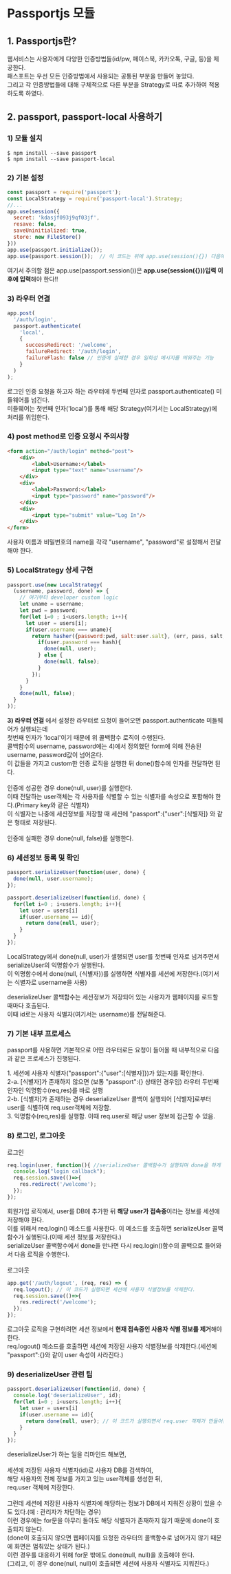 # Passportjs 모듈
## 1. Passportjs란?
웹서비스는 사용자에게 다양한 인증방법들(id/pw, 페이스북, 카카오톡, 구글, 등)을 제공한다.<br>
패스포트는 우선 모든 인증방법에서 사용되는 공통된 부분을 만들어 놓았다.<br>
그리고 각 인증방법들에 대해 구체적으로 다른 부분을 Strategy로 따로 추가하여 적용하도록 하였다.<br>

## 2. passport, passport-local 사용하기
### 1\) 모듈 설치
```
$ npm install --save passport
$ npm install --save passport-local
```

### 2\) 기본 설정
```javascript
const passport = require('passport');
const LocalStrategy = require('passport-local').Strategy;
//...
app.use(session({
  secret: 'kdasjf093j9qf03jf',
  resave: false,
  saveUninitialized: true,
  store: new FileStore()
}))
app.use(passport.initialize());
app.use(passport.session());  // 이 코드는 위에 app.use(session(){}) 다음에 실행되어야 함

```
여기서 주의할 점은 app.use(passport.session())은 **app.use(session({}))입력 이후에 입력**해야 한다!!

### 3\) 라우터 연결
```javascript
app.post(
  '/auth/login',
  passport.authenticate(
    'local',
    {
      successRedirect: '/welcome',
      failureRedirect: '/auth/login',
      failureFlash: false // 인증에 실패한 경우 일회성 메시지를 띄워주는 기능
    }
  )
);
```
로그인 인증 요청을 하고자 하는 라우터에 두번째 인자로 passport.authenticate() 미들웨어를 넘긴다.<br>
미들웨어는 첫번째 인자('local')를 통해 해당 Strategy(여기서는 LocalStrategy)에 처리를 위임한다.<br>

### 4\) post method로 인증 요청시 주의사항
```html
<form action="/auth/login" method="post">
    <div>
        <label>Username:</label>
        <input type="text" name="username"/>
    </div>
    <div>
        <label>Password:</label>
        <input type="password" name="password"/>
    </div>
    <div>
        <input type="submit" value="Log In"/>
    </div>
</form>
```
사용자 이름과 비밀번호의 name을 각각 "username", "password"로 설정해서 전달해야 한다.<br>

### 5\) LocalStrategy 상세 구현
```javascript
passport.use(new LocalStrategy(
  (username, password, done) => {
    // 여기부터 developer custom logic
    let uname = username;
    let pwd = password;
    for(let i=0 ; i<users.length; i++){
      let user = users[i];
      if(user.username === uname){
        return hasher({password:pwd, salt:user.salt}, (err, pass, salt, hash) => {
          if(user.password === hash){
            done(null, user);
          } else {
            done(null, false);
          }
        });
      }
    }
    done(null, false);
  }
));
```
**3\) 라우터 연걸** 에서 설정한 라우터로 요청이 들어오면 passport.authenticate 미들웨어가 실행되는데<br>
첫번째 인자가 'local'이기 때문에 위 콜백함수 로직이 수행된다.<br>
콜백함수의 username, password에는 4\)에서 정의했던 form에 의해 전송된 username, password값이 넘어온다.<br>
이 값들을 가지고 custom한 인증 로직을 실행한 뒤 done()함수에 인자를 전달하면 된다.<br><br>
인증에 성공한 경우 done(null, user)를 실행한다.<br>
이때 전달하는 user객체는 각 사용자를 식별할 수 있는 식별자를 속성으로 포함해야 한다.(Primary key와 같은 식별자)<br>
이 식별자는 나중에 세션정보를 저장할 때 세션에 "passport":{"user":[식별자]} 와 같은 형태로 저장된다.<br><br>
인증에 실패한 경우 done(null, false)를 실행한다.<br>

### 6\) 세션정보 등록 및 확인
```javascript
passport.serializeUser(function(user, done) {  
  done(null, user.username);
});

passport.deserializeUser(function(id, done) {
  for(let i=0 ; i<users.length; i++){
    let user = users[i]
    if(user.username == id){
      return done(null, user);
    }
  }
});
```
LocalStrategy에서 done(null, user)가 샐행되면 user를 첫번째 인자로 넘겨주면서 serializeUser의 익명함수가 실행된다.<br>
이 익명함수에서 done(null, {식별자})를 실행하면 식별자를 세션에 저장한다.(여기서는 식별자로 username을 사용)<br>

deserializeUser 콜백함수는 세션정보가 저장되어 있는 사용자가 웹페이지를 로드할 때마다 호출된다.<br>
이때 id로는 사용자 식별자(여기서는 username)를 전달해준다. 

### 7\) 기본 내부 프로세스
passport를 사용하면 기본적으로 어떤 라우터로든 요청이 들어올 때 내부적으로 다음과 같은 프로세스가 진행된다.<br>

1\. 세션에 사용자 식별자("passport":{"user":[식별자]})가 있는지를 확인한다.<br>
2-a\. [식별자]가 존재하지 않으면 (보통 "passport":{} 상태인 경우임) 라우터 두번째 인자인 익명함수(req,res)를 바로 실행<br>
2-b\. [식별자]가 존재하는 경우 deserializeUser 콜백이 실행되어 [식별자]로부터 user를 식별하여 req.user객체에 저장함.<br>
3\. 익명함수(req,res)를 실행함. 이때 req.user로 해당 user 정보에 접근할 수 있음.<br>

### 8\) 로그인, 로그아웃
로그인
```javascript
req.login(user, function(){ //serializeUser 콜백함수가 실행되며 done을 하게 되면 여기 익명함수가 콜백된다.
  console.log("login callback");
  req.session.save(()=>{
    res.redirect('/welcome');
  });
});
```
회원가입 로직에서, user를 DB에 추가한 뒤 **해당 user가 접속중**이라는 정보를 세션에 저장해야 한다.<br>
이를 위해서 req.login() 메소드를 사용한다. 이 메소드를 호출하면 serializeUser 콜백함수가 실행된다.(이때 세션 정보를 저장한다.)<br>
serializeUser 콜백함수에서 done을 만나면 다시 req.login()함수의 콜백으로 들어와서 다음 로직을 수행한다.<br><br>
로그아웃
```javascript
app.get('/auth/logout', (req, res) => {
  req.logout(); // 이 코드가 실행되면 세션에 사용자 식별정보를 삭제한다.
  req.session.save(()=>{
    res.redirect('/welcome');
  });
});
```
로그아웃 로직을 구현하려면 세션 정보에서 **현재 접속중인 사용자 식별 정보를 제거**해야 한다.<br>
req.logout() 메소드를 호출하면 세션에 저장된 사용자 식별정보를 삭제한다.(세션에 "passport":{}와 같이 user 속성이 사라진다.)<br>

### 9\) deserializeUser 관련 팁
```javascript
passport.deserializeUser(function(id, done) {
  console.log('deserializeUser', id);
  for(let i=0 ; i<users.length; i++){
    let user = users[i]
    if(user.username == id){
      return done(null, user); // 이 코드가 실행되면서 req.user 객체가 만들어진다.
    }
  }
});
```
deserializeUser가 하는 일을 리마인드 해보면,<br> <br>
세션에 저장된 사용자 식별자(id)로 사용자 DB를 검색하여, <br>
해당 사용자의 전체 정보를 가지고 있는 user객체를 생성한 뒤, <br>
req.user 객체에 저장한다. <br><br>
그런데 세션에 저장된 사용자 식별자에 해당하는 정보가 DB에서 지워진 상황이 있을 수도 있다.(예 : 관리자가 차단하는 경우)<br>
이런 경우에는 for문을 아무리 돌아도 해당 식별자가 존재하지 않기 때문에 done이 호출되지 않는다.<br>
(done이 호출되지 않으면 웹페이지를 요청한 라우터의 콜백함수로 넘어가지 않기 때문에 화면은 멈춰있는 상태가 된다.)<br>
이런 경우를 대응하기 위해 for문 밖에도 done(null, null)을 호출해야 한다.<br>
(그리고, 이 경우 done(null, null)이 호출되면 세션에 사용자 식별자도 지워진다.)
